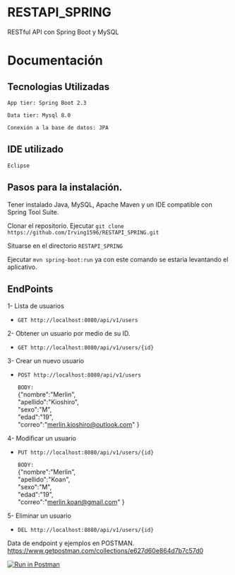 # RESTAPI_SPRING
RESTful API con Spring Boot y MySQL
# Documentación
## Tecnologias Utilizadas
`App tier: Spring Boot 2.3` 

`Data tier: Mysql 8.0` 

`Conexión a la base de datos: JPA `

## IDE utilizado

`Eclipse`

 ## Pasos para la instalación. 
 
Tener instalado Java, MySQL, Apache Maven y un IDE compatible con Spring Tool Suite. 

Clonar el repositorio. Ejecutar `git clone https://github.com/Irving1596/RESTAPI_SPRING.git`   

Situarse en el directorio `RESTAPI_SPRING`   

Ejecutar  `mvn spring-boot:run` ya con este comando se estaria levantando el aplicativo. 

## EndPoints 

1- Lista de usuarios
- `GET http://localhost:8080/api/v1/users`

2- Obtener un usuario por medio de su ID.
- `GET http://localhost:8080/api/v1/users/{id}`

3- Crear un nuevo usuario
- `POST http://localhost:8080/api/v1/users`

   `BODY:`    
    {"nombre":"Merlin",  
    "apellido":"Kioshiro",  
    "sexo":"M",  
    "edad":"19",  
    "correo":"merlin.kioshiro@outlook.com"
    }
    
4- Modificar un usuario
- `PUT http://localhost:8080/api/v1/users/{id}`

   `BODY:`    
    {"nombre":"Merlin",  
    "apellido":"Koan",  
    "sexo":"M",  
    "edad":"19",  
    "correo":"merlin.koan@gmail.com"
    }

5- Eliminar un usuario
- `DEL http://localhost:8080/api/v1/users/{id}`

Data de endpoint y ejemplos en POSTMAN.   
https://www.getpostman.com/collections/e627d60e864d7b7c57d0

[![Run in Postman](https://run.pstmn.io/button.svg)](https://app.getpostman.com/run-collection/e627d60e864d7b7c57d0)


